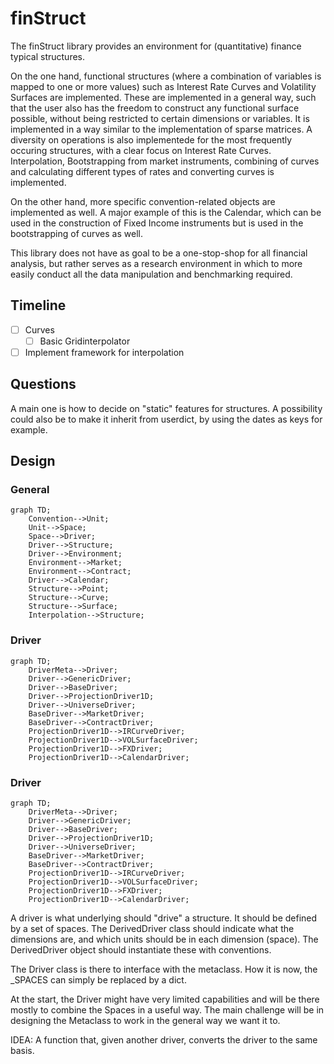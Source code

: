 # finStruct

The finStruct library provides an environment for (quantitative) finance typical structures.

On the one hand, functional structures (where a combination of variables is mapped to one or more values) such as Interest Rate Curves and Volatility Surfaces are implemented. These are implemented in a general way, such that the user also has the freedom to construct any functional surface possible, without being restricted to certain dimensions or variables. It is implemented in a way similar to the implementation of sparse matrices. 
A diversity on operations is also implementede for the most frequently occuring structures, with a clear focus on Interest Rate Curves. Interpolation, Bootstrapping from market instruments, combining of curves and calculating different types of rates and converting curves is implemented.

On the other hand, more specific convention-related objects are implemented as well. A major example of this is the Calendar, which can be used in the construction of Fixed Income instruments but is used in the bootstrapping of curves as well.

This library does not have as goal to be a one-stop-shop for all financial analysis, but rather serves as a research environment in which to more easily conduct all the data manipulation and benchmarking required.


## Timeline

- [ ] Curves
  -  [ ] Basic Gridinterpolator
- [ ] Implement framework for interpolation

## Questions

A main one is how to decide on "static" features for structures.
A possibility could also be to make it inherit from userdict, by using the dates as keys for example.

## Design

### General

```mermaid
graph TD;
    Convention-->Unit;
    Unit-->Space;
    Space-->Driver;
    Driver-->Structure;
    Driver-->Environment;
    Environment-->Market;
    Environment-->Contract;
    Driver-->Calendar;
    Structure-->Point;
    Structure-->Curve;
    Structure-->Surface;
    Interpolation-->Structure;
```

### Driver

```mermaid
graph TD;
    DriverMeta-->Driver;
    Driver-->GenericDriver;
    Driver-->BaseDriver;
    Driver-->ProjectionDriver1D;
    Driver-->UniverseDriver;
    BaseDriver-->MarketDriver;
    BaseDriver-->ContractDriver;
    ProjectionDriver1D-->IRCurveDriver;
    ProjectionDriver1D-->VOLSurfaceDriver;
    ProjectionDriver1D-->FXDriver;
    ProjectionDriver1D-->CalendarDriver;
```

### Driver

```mermaid
graph TD;
    DriverMeta-->Driver;
    Driver-->GenericDriver;
    Driver-->BaseDriver;
    Driver-->ProjectionDriver1D;
    Driver-->UniverseDriver;
    BaseDriver-->MarketDriver;
    BaseDriver-->ContractDriver;
    ProjectionDriver1D-->IRCurveDriver;
    ProjectionDriver1D-->VOLSurfaceDriver;
    ProjectionDriver1D-->FXDriver;
    ProjectionDriver1D-->CalendarDriver;
```


A driver is what underlying should "drive" a structure.
It should be defined by a set of spaces.
The DerivedDriver class should indicate what the dimensions are, and which units should be in each dimension (space).
The DerivedDriver object should instantiate these with conventions.



The Driver class is there to interface with the metaclass.
How it is now, the _SPACES can simply be replaced by a dict.

At the start, the Driver might have very limited capabilities and will be there mostly to combine the Spaces in a useful way.
The main challenge will be in designing the Metaclass to work in the general way we want it to.

IDEA: A function that, given another driver, converts the driver to the same basis.
